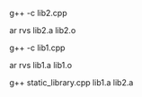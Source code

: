 g++ -c lib2.cpp

ar rvs lib2.a lib2.o

g++ -c lib1.cpp

ar rvs lib1.a lib1.o

g++ static_library.cpp lib1.a lib2.a
